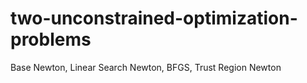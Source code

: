 # two-unconstrained-optimization-problems
Base Newton, Linear Search Newton, BFGS, Trust Region Newton

